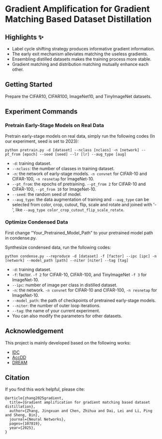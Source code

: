 # Gradient Amplification for Gradient Matching Based Dataset Distillation

## Highlights :sparkles:
- Label cycle shifting strategy produces informative gradient information. 
- The early exit mechanism alleviates matching the useless gradients.
- Ensembling distilled datasets makes the training process more stable. 
- Gradient matching and distribution matching mutually enhance each other. 

## Getting Started
Prepare the CIFAR10, CIFAR100, ImageNet10, and TinyImageNet datasets.

## Experiment Commands

### Pretrain Early-Stage Models on Real Data

Pretrain early-stage models on real data, simply run the following codes  (In our experiment, seed is set to 2023):

```
python pretrain.py -d [dataset] --nclass [nclass] -n [network] --pt_from [epoch] --seed [seed] --lr [lr] --aug_type [aug]
```

- ```-d```: training dataset.
- ```--nclass```: the number of classes in training dataset.
- ```-n```: the network of early-stage models. ```-n convnet``` for CIFAR-10 and CIFAR-100, ```-n resnetap``` for ImageNet-10.
- ```--pt_from```: the epochs of pretraining. ```--pt_from 2``` for CIFAR-10 and CIFAR-100, ```--pt_from 10``` for ImageNet-10.
- ```--seed```: the random seed of model. 
- ```--aug_type```: the data augmentation of training and ```--aug_type``` can be selected from color, crop, cutout, flip, scale and rotate and joined with '-', like ```--aug_type color_crop_cutout_flip_scale_rotate```.


### Optimize Condensed Data

First change "Your_Pretrained_Model_Path" to your pretrained model path in condense.py.

Synthesize condensed data, run the following codes:

```
python condense.py --reproduce -d [dataset] -f [factor] --ipc [ipc] -n [network] --model_path [path] --niter [niter] --tag [tag]
```

- ```-d```: training dataset.
- ```-f```: factor. ```-f 2``` for CIFAR-10, CIFAR-100, and TinyImageNet ```-f 3``` for ImageNet-10.
- ```--ipc```: number of image per class in distilled dataset.
- ```-n```: the network. ```-n convnet``` for CIFAR-10 and CIFAR-100, ```-n resnetap``` for ImageNet-10.
- ```--model_path```: the path of checkpoints of pretrained early-stage models.
- ```--niter```: the number of outer loop iterations.
- ```--tag```: the name of your current experiment.
- You can also modify the parameters for other datasets.


## Acknowledgement
This project is mainly developed based on the following works:
- [IDC](https://github.com/snu-mllab/efficient-dataset-condensation)
- [AccDD](https://github.com/ncsu-dk-lab/Acc-DD)
- [DREAM](https://github.com/vimar-gu/DREAM)

## Citation
If you find this work helpful, please cite:
```
@article{zhang2025gradient,
  title={Gradient amplification for gradient matching based dataset distillation},
  author={Zhang, Jingxuan and Chen, Zhihua and Dai, Lei and Li, Ping and Sheng, Bin},
  journal={Neural Networks},
  pages={107819},
  year={2025},
}
```
